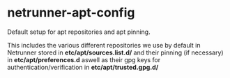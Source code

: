 # netrunner-apt-config

Default setup for apt repositories and apt pinning. 

This includes the various different repositories we use by default in Netrunner stored in **etc/apt/sources.list.d/** 
and their pinning (if necessary) in **etc/apt/preferences.d** aswell as their gpg keys for authentication/verification 
in **etc/apt/trusted.gpg.d/**
